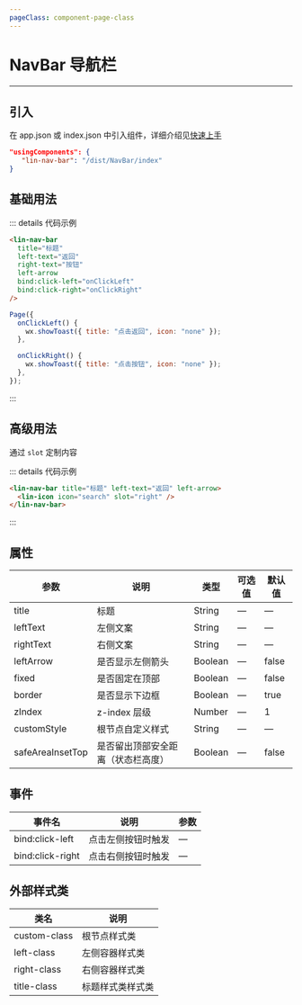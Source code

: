 ```yaml
---
pageClass: component-page-class
---
```


# NavBar 导航栏

---

<demo-image src='/componentImage/view/nav-bar.png' />

## 引入

在 app.json 或 index.json 中引入组件，详细介绍见[快速上手](/guide/start)

```json
"usingComponents": {
   "lin-nav-bar": "/dist/NavBar/index"
}
```

## 基础用法

::: details 代码示例

```html
<lin-nav-bar
  title="标题"
  left-text="返回"
  right-text="按钮"
  left-arrow
  bind:click-left="onClickLeft"
  bind:click-right="onClickRight"
/>
```

```javascript
Page({
  onClickLeft() {
    wx.showToast({ title: "点击返回", icon: "none" });
  },

  onClickRight() {
    wx.showToast({ title: "点击按钮", icon: "none" });
  },
});
```

:::

## 高级用法

通过 `slot` 定制内容

::: details 代码示例

```html
<lin-nav-bar title="标题" left-text="返回" left-arrow>
  <lin-icon icon="search" slot="right" />
</lin-nav-bar>
```

:::

## 属性

| 参数        | 说明             | 类型    | 可选值 | 默认值 |
| ----------- | ---------------- | ------- | ------ | ------ |
| title       | 标题             | String  | —      | —      |
| leftText    | 左侧文案         | String  | —      | —      |
| rightText   | 右侧文案         | String  | —      | —      |
| leftArrow   | 是否显示左侧箭头 | Boolean | —      | false  |
| fixed       | 是否固定在顶部   | Boolean | —      | false  |
| border      | 是否显示下边框   | Boolean | —      | true   |
| zIndex      | z-index 层级     | Number  | —      | 1      |
| customStyle | 根节点自定义样式 | String  | —      | —      |
| safeAreaInsetTop | 是否留出顶部安全距离（状态栏高度） | Boolean  | —      | false      |

## 事件

| 事件名           | 说明               | 参数 |
| ---------------- | ------------------ | ---- |
| bind:click-left  | 点击左侧按钮时触发 | —    |
| bind:click-right | 点击右侧按钮时触发 | —    |

## 外部样式类

| 类名     | 说明             |
| ------------ | ---------------- |
| custom-class | 根节点样式类     |
| left-class   | 左侧容器样式类   |
| right-class  | 右侧容器样式类   |
| title-class  | 标题样式类样式类 |
